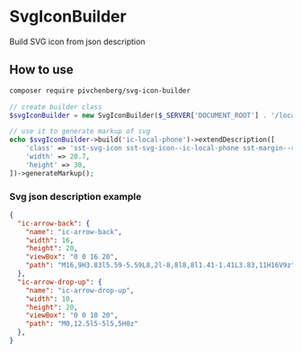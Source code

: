 # SvgIconBuilder
Build SVG icon from json description

## How to use
``` bash
composer require pivchenberg/svg-icon-builder
```

``` php
// create builder class
$svgIconBuilder = new SvgIconBuilder($_SERVER['DOCUMENT_ROOT'] . '/local/templates/silversite/icons.json');

// use it to generate markup of svg
echo $svgIconBuilder->build('ic-local-phone')->extendDescription([
	'class' => 'sst-svg-icon sst-svg-icon--ic-local-phone sst-margin--right-10',
	'width' => 20.7,
	'height' => 30,
])->generateMarkup();
```
### Svg json description example
``` json
{
  "ic-arrow-back": {
	"name": "ic-arrow-back",
	"width": 16,
	"height": 20,
	"viewBox": "0 0 16 20",
	"path": "M16,9H3.83l5.59-5.59L8,2l-8,8l8,8l1.41-1.41L3.83,11H16V9z"
  },
  "ic-arrow-drop-up": {
	"name": "ic-arrow-drop-up",
	"width": 10,
	"height": 20,
	"viewBox": "0 0 10 20",
	"path": "M0,12.5l5-5l5,5H0z"
  },
}
```
